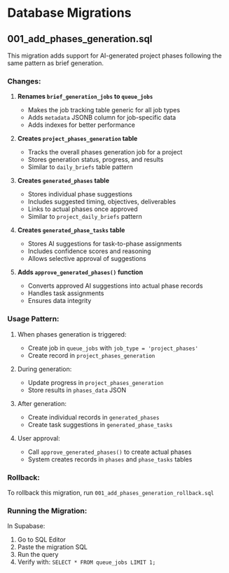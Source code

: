 # Database Migrations

## 001_add_phases_generation.sql

This migration adds support for AI-generated project phases following the same pattern as brief generation.

### Changes:

1. **Renames `brief_generation_jobs` to `queue_jobs`**
    - Makes the job tracking table generic for all job types
    - Adds `metadata` JSONB column for job-specific data
    - Adds indexes for better performance

2. **Creates `project_phases_generation` table**
    - Tracks the overall phases generation job for a project
    - Stores generation status, progress, and results
    - Similar to `daily_briefs` table pattern

3. **Creates `generated_phases` table**
    - Stores individual phase suggestions
    - Includes suggested timing, objectives, deliverables
    - Links to actual phases once approved
    - Similar to `project_daily_briefs` pattern

4. **Creates `generated_phase_tasks` table**
    - Stores AI suggestions for task-to-phase assignments
    - Includes confidence scores and reasoning
    - Allows selective approval of suggestions

5. **Adds `approve_generated_phases()` function**
    - Converts approved AI suggestions into actual phase records
    - Handles task assignments
    - Ensures data integrity

### Usage Pattern:

1. When phases generation is triggered:
    - Create job in `queue_jobs` with `job_type = 'project_phases'`
    - Create record in `project_phases_generation`

2. During generation:
    - Update progress in `project_phases_generation`
    - Store results in `phases_data` JSON

3. After generation:
    - Create individual records in `generated_phases`
    - Create task suggestions in `generated_phase_tasks`

4. User approval:
    - Call `approve_generated_phases()` to create actual phases
    - System creates records in `phases` and `phase_tasks` tables

### Rollback:

To rollback this migration, run `001_add_phases_generation_rollback.sql`

### Running the Migration:

In Supabase:

1. Go to SQL Editor
2. Paste the migration SQL
3. Run the query
4. Verify with: `SELECT * FROM queue_jobs LIMIT 1;`
